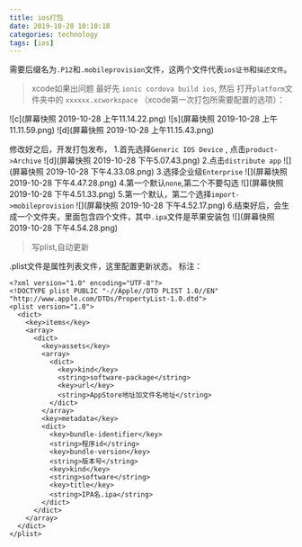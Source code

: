 ```yaml
---
title: ios打包
date: 2019-10-28 10:10:18
categories: technology
tags: [ios]
---
```

需要后缀名为`.P12`和`.mobileprovision`文件，这两个文件代表`ios证书`和`描述文件`。
>xcode如果出问题
最好先 `ionic cordova build ios`, 
然后
打开`platform`文件夹中的 `xxxxxx.xcworkspace`
>（xcode第一次打包所需要配置的选项）：

![c](屏幕快照 2019-10-28 上午11.14.22.png)
![s](屏幕快照 2019-10-28 上午11.11.59.png)
![d](屏幕快照 2019-10-28 上午11.15.43.png)

修改好之后，开发打包发布，
1.首先选择`Generic IOS Device` , 点击`product->Archive`
![d](屏幕快照 2019-10-28 下午5.07.43.png)
2.点击`distribute app`
![](屏幕快照 2019-10-28 下午4.33.08.png)
3.选择企业级`Enterprise`
![](屏幕快照 2019-10-28 下午4.47.28.png)
4.第一个默认`none`,第二个不要勾选
![](屏幕快照 2019-10-28 下午4.51.33.png)
5.第一个默认，第二个选择`import->mobileprovision`
![](屏幕快照 2019-10-28 下午4.52.17.png)
6.结束好后，会生成一个文件夹，里面包含四个文件，其中`.ipa`文件是苹果安装包
![](屏幕快照 2019-10-28 下午4.54.28.png)

>写plist,自动更新

.plist文件是属性列表文件，这里配置更新状态。
标注：
```
<?xml version="1.0" encoding="UTF-8"?>
<!DOCTYPE plist PUBLIC "-//Apple//DTD PLIST 1.0//EN" "http://www.apple.com/DTDs/PropertyList-1.0.dtd">
<plist version="1.0">
  <dict>
    <key>items</key>
    <array>
      <dict>
        <key>assets</key>
        <array>
          <dict>
            <key>kind</key>
            <string>software-package</string>
            <key>url</key>
            <string>AppStore地址加文件名地址</string>
          </dict>
        </array>
        <key>metadata</key>
        <dict>
          <key>bundle-identifier</key>
          <string>程序id</string>
          <key>bundle-version</key>
          <string>版本号</string>
          <key>kind</key>
          <string>software</string>
          <key>title</key>
          <string>IPA名.ipa</string>
        </dict>
      </dict>
    </array>
  </dict>
</plist>
```
